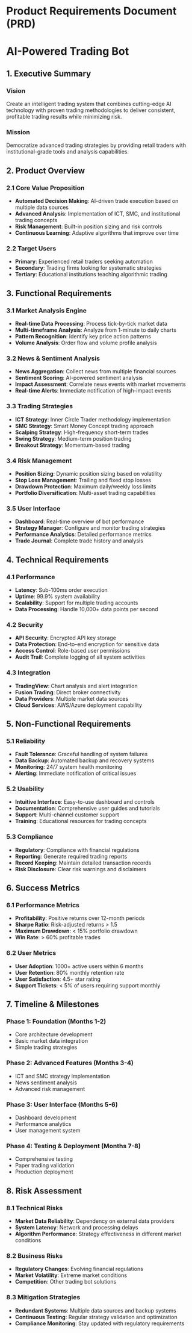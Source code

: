 # Product Requirements Document (PRD)
# AI-Powered Trading Bot

## 1. Executive Summary

### Vision
Create an intelligent trading system that combines cutting-edge AI technology with proven trading methodologies to deliver consistent, profitable trading results while minimizing risk.

### Mission
Democratize advanced trading strategies by providing retail traders with institutional-grade tools and analysis capabilities.

## 2. Product Overview

### 2.1 Core Value Proposition
- **Automated Decision Making**: AI-driven trade execution based on multiple data sources
- **Advanced Analysis**: Implementation of ICT, SMC, and institutional trading concepts
- **Risk Management**: Built-in position sizing and risk controls
- **Continuous Learning**: Adaptive algorithms that improve over time

### 2.2 Target Users
- **Primary**: Experienced retail traders seeking automation
- **Secondary**: Trading firms looking for systematic strategies
- **Tertiary**: Educational institutions teaching algorithmic trading

## 3. Functional Requirements

### 3.1 Market Analysis Engine
- **Real-time Data Processing**: Process tick-by-tick market data
- **Multi-timeframe Analysis**: Analyze from 1-minute to daily charts
- **Pattern Recognition**: Identify key price action patterns
- **Volume Analysis**: Order flow and volume profile analysis

### 3.2 News & Sentiment Analysis
- **News Aggregation**: Collect news from multiple financial sources
- **Sentiment Scoring**: AI-powered sentiment analysis
- **Impact Assessment**: Correlate news events with market movements
- **Real-time Alerts**: Immediate notification of high-impact events

### 3.3 Trading Strategies
- **ICT Strategy**: Inner Circle Trader methodology implementation
- **SMC Strategy**: Smart Money Concept trading approach
- **Scalping Strategy**: High-frequency short-term trades
- **Swing Strategy**: Medium-term position trading
- **Breakout Strategy**: Momentum-based trading

### 3.4 Risk Management
- **Position Sizing**: Dynamic position sizing based on volatility
- **Stop Loss Management**: Trailing and fixed stop losses
- **Drawdown Protection**: Maximum daily/weekly loss limits
- **Portfolio Diversification**: Multi-asset trading capabilities

### 3.5 User Interface
- **Dashboard**: Real-time overview of bot performance
- **Strategy Manager**: Configure and monitor trading strategies
- **Performance Analytics**: Detailed performance metrics
- **Trade Journal**: Complete trade history and analysis

## 4. Technical Requirements

### 4.1 Performance
- **Latency**: Sub-100ms order execution
- **Uptime**: 99.9% system availability
- **Scalability**: Support for multiple trading accounts
- **Data Processing**: Handle 10,000+ data points per second

### 4.2 Security
- **API Security**: Encrypted API key storage
- **Data Protection**: End-to-end encryption for sensitive data
- **Access Control**: Role-based user permissions
- **Audit Trail**: Complete logging of all system activities

### 4.3 Integration
- **TradingView**: Chart analysis and alert integration
- **Fusion Trading**: Direct broker connectivity
- **Data Providers**: Multiple market data sources
- **Cloud Services**: AWS/Azure deployment capability

## 5. Non-Functional Requirements

### 5.1 Reliability
- **Fault Tolerance**: Graceful handling of system failures
- **Data Backup**: Automated backup and recovery systems
- **Monitoring**: 24/7 system health monitoring
- **Alerting**: Immediate notification of critical issues

### 5.2 Usability
- **Intuitive Interface**: Easy-to-use dashboard and controls
- **Documentation**: Comprehensive user guides and tutorials
- **Support**: Multi-channel customer support
- **Training**: Educational resources for trading concepts

### 5.3 Compliance
- **Regulatory**: Compliance with financial regulations
- **Reporting**: Generate required trading reports
- **Record Keeping**: Maintain detailed transaction records
- **Risk Disclosure**: Clear risk warnings and disclaimers

## 6. Success Metrics

### 6.1 Performance Metrics
- **Profitability**: Positive returns over 12-month periods
- **Sharpe Ratio**: Risk-adjusted returns > 1.5
- **Maximum Drawdown**: < 15% portfolio drawdown
- **Win Rate**: > 60% profitable trades

### 6.2 User Metrics
- **User Adoption**: 1000+ active users within 6 months
- **User Retention**: 80% monthly retention rate
- **User Satisfaction**: 4.5+ star rating
- **Support Tickets**: < 5% of users requiring support monthly

## 7. Timeline & Milestones

### Phase 1: Foundation (Months 1-2)
- Core architecture development
- Basic market data integration
- Simple trading strategies

### Phase 2: Advanced Features (Months 3-4)
- ICT and SMC strategy implementation
- News sentiment analysis
- Advanced risk management

### Phase 3: User Interface (Months 5-6)
- Dashboard development
- Performance analytics
- User management system

### Phase 4: Testing & Deployment (Months 7-8)
- Comprehensive testing
- Paper trading validation
- Production deployment

## 8. Risk Assessment

### 8.1 Technical Risks
- **Market Data Reliability**: Dependency on external data providers
- **System Latency**: Network and processing delays
- **Algorithm Performance**: Strategy effectiveness in different market conditions

### 8.2 Business Risks
- **Regulatory Changes**: Evolving financial regulations
- **Market Volatility**: Extreme market conditions
- **Competition**: Other trading bot solutions

### 8.3 Mitigation Strategies
- **Redundant Systems**: Multiple data sources and backup systems
- **Continuous Testing**: Regular strategy validation and optimization
- **Compliance Monitoring**: Stay updated with regulatory requirements
